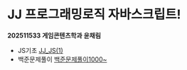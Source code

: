 # JJ 프로그래밍로직 자바스크립트!
**202511533 게임콘텐츠학과 윤채림**
* JS기초
[JJ_JS(1)](https://github.com/yooneunseon/JJ_JavaScript/blob/main/JJ_JS(1).js)
* 백준문제풀이
[백준문제풀이1000~]()
